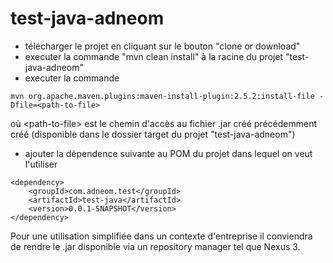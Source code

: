 # test-java-adneom
+ télécharger le projet en cliquant sur le bouton "clone or download"
+ executer la commande "mvn clean install" à la racine du projet "test-java-adneom"
+ executer la commande 
```
mvn org.apache.maven.plugins:maven-install-plugin:2.5.2:install-file -Dfile=<path-to-file> 
```
où \<path-to-file\> est le chemin d'accès au fichier .jar créé précédemment créé (disponible dans le dossier target du projet "test-java-adneom")
+ ajouter la dépendence suivante au POM du projet dans lequel on veut l'utiliser
```
<dependency>
	<groupId>com.adneom.test</groupId>
	<artifactId>test-java</artifactId>
	<version>0.0.1-SNAPSHOT</version>
</dependency>
```  
Pour une utilisation simplifiée dans un contexte d'entreprise il conviendra de rendre le .jar disponible via un repository manager tel que Nexus 3.
